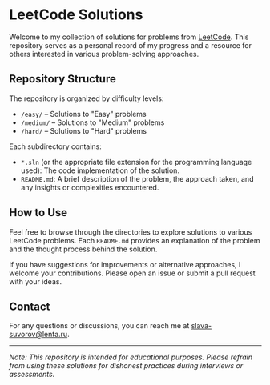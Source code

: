 # LeetCode Solutions

Welcome to my collection of solutions for problems from [LeetCode](https://leetcode.com/). This repository serves as a personal record of my progress and a resource for others interested in various problem-solving approaches.

## Repository Structure

The repository is organized by difficulty levels:

- `/easy/` – Solutions to "Easy" problems
- `/medium/` – Solutions to "Medium" problems
- `/hard/` – Solutions to "Hard" problems

Each subdirectory contains:

- `*.sln` (or the appropriate file extension for the programming language used): The code implementation of the solution.
- `README.md`: A brief description of the problem, the approach taken, and any insights or complexities encountered.

## How to Use

Feel free to browse through the directories to explore solutions to various LeetCode problems. Each `README.md` provides an explanation of the problem and the thought process behind the solution.

If you have suggestions for improvements or alternative approaches, I welcome your contributions. Please open an issue or submit a pull request with your ideas.

## Contact

For any questions or discussions, you can reach me at [slava-suvorov@lenta.ru](mailto:slava-suvorov@lenta.ru).

---

*Note: This repository is intended for educational purposes. Please refrain from using these solutions for dishonest practices during interviews or assessments.*
